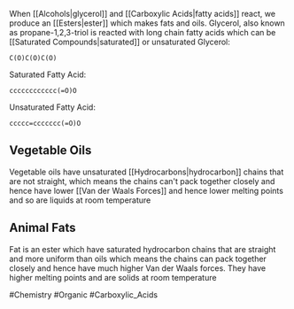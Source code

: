 When [[Alcohols|glycerol]] and [[Carboxylic Acids|fatty acids]] react, we produce an [[Esters|ester]] which makes fats and oils. Glycerol, also known as propane-1,2,3-triol is reacted with long chain fatty acids which can be [[Saturated Compounds|saturated]] or unsaturated
Glycerol:
```smiles
C(O)C(O)C(O)
```
Saturated Fatty Acid:
```smiles
cccccccccccc(=O)O
```
Unsaturated Fatty Acid:

```smiles
ccccc=ccccccc(=O)O
```
## Vegetable Oils
Vegetable oils have unsaturated [[Hydrocarbons|hydrocarbon]] chains that are not straight, which means the chains can't pack together closely and hence have lower [[Van der Waals Forces]] and hence lower melting points and so are liquids at room temperature 
## Animal Fats
Fat is an ester which have saturated hydrocarbon chains that are straight and more uniform than oils which means the chains can pack together closely and hence have much higher Van der Waals forces. They have higher melting points and are solids at room temperature

#Chemistry #Organic #Carboxylic_Acids 